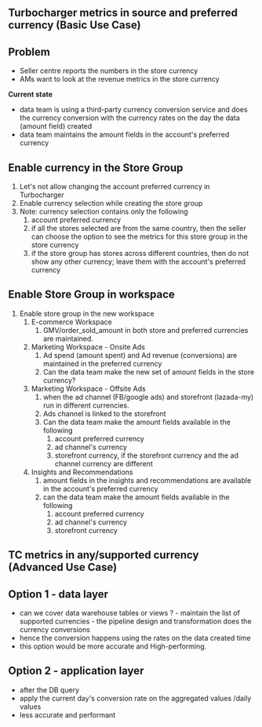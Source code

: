 Turbocharger metrics in source and preferred currency (Basic Use Case)
---

**Problem**
---

- Seller centre reports the numbers in the store currency
- AMs want to look at the revenue metrics in the store currency

**Current state**
- data team is using a third-party currency conversion service and does the currency conversion with the currency rates on the day the data (amount field) created
- data team maintains the amount fields in the account's preferred currency

**Enable currency in the Store Group**
---

1. Let's not allow changing the account preferred currency in Turbocharger 
2. Enable currency selection while creating the store group 
3. Note: currency selection contains only the following 
     1. account preferred currency 
     2. if all the stores selected are from the same country, then the seller can choose the option to see the metrics for this store group in the store currency
     3. if the store group has stores across different countries, then do not show any other currency; leave them with the account's preferred currency

**Enable Store Group in workspace**
---
1. Enable store group in the new workspace 
   1. E-commerce Workspace
      1. GMV/order_sold_amount in both store and preferred currencies are maintained.
   2. Marketing Workspace - Onsite Ads 
      1. Ad spend (amount spent) and Ad revenue (conversions) are maintained in the preferred currency
      2. Can the data team make the new set of amount fields in the store currency?
   3. Marketing Workspace - Offsite Ads 
      1. when the ad channel (FB/google ads) and storefront (lazada-my) run in different currencies.
      2. Ads channel is linked to the storefront
      3. Can the data team make the amount fields available in the following
         1. account preferred currency
         2. ad channel's currency
         3. storefront currency, if the storefront currency and the ad channel currency are different
   4. Insights and Recommendations
      1. amount fields in the insights and recommendations are available in the account's preferred currency
      2. can the data team make the amount fields available in the following 
         1. account preferred currency
         2. ad channel's currency 
         3. storefront currency 
 
TC metrics in any/supported currency  (Advanced Use Case)
---       
   Option 1  - data layer
   ---
   - can we cover data warehouse tables or views ?
          - maintain the list of supported currencies 
          - the pipeline design and transformation does the currency conversions 
   - hence the conversion happens using the rates on the data created time
   - this option would be more accurate and High-performing.

   Option 2 - application layer
   ---
   - after the DB query 
   - apply the current day's conversion rate on the aggregated values /daily values
   - less accurate and performant
